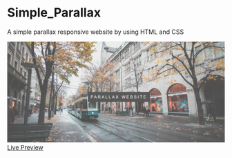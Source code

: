# Simple_Parallax
A simple parallax responsive website by using HTML and CSS

<img src = "parallax.PNG">
<a href = "http://yashasvi-property.site/Simple_Parallax/">Live Preview</a>
